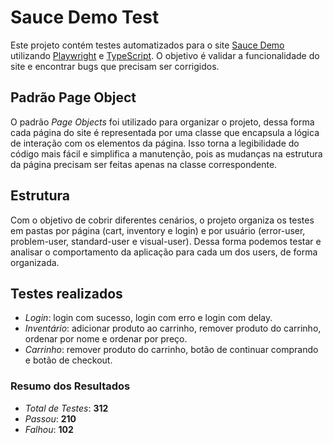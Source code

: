 # Sauce Demo Test

Este projeto contém testes automatizados para o site [Sauce Demo](https://www.saucedemo.com) utilizando [Playwright](https://playwright.dev/) e [TypeScript](https://www.typescriptlang.org/). O objetivo é validar a funcionalidade do site e encontrar bugs que precisam ser corrigidos.

## Padrão Page Object

O padrão _Page Objects_ foi utilizado para organizar o projeto, dessa forma cada página do site é representada por uma classe que encapsula a lógica de interação com os elementos da página. Isso torna a legibilidade do código mais fácil e simplifica a manutenção, pois as mudanças na estrutura da página precisam ser feitas apenas na classe correspondente.

## Estrutura

Com o objetivo de cobrir diferentes cenários, o projeto organiza os testes em pastas por página (cart, inventory e login) e por usuário (error-user, problem-user, standard-user e visual-user). Dessa forma podemos testar e analisar o comportamento da aplicação para cada um dos users, de forma organizada.

## Testes realizados

- _Login_: login com sucesso, login com erro e login com delay.
- _Inventário_: adicionar produto ao carrinho, remover produto do carrinho, ordenar por nome e ordenar por preço.
- _Carrinho_: remover produto do carrinho, botão de continuar comprando e botão de checkout.

### Resumo dos Resultados

- _Total de Testes_: **312**
- _Passou_: **210**
- _Falhou_: **102**
